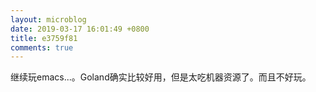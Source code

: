 ```yaml
---
layout: microblog
date: 2019-03-17 16:01:49 +0800
title: e3759f81
comments: true
--- 
```


继续玩emacs...。Goland确实比较好用，但是太吃机器资源了。而且不好玩。



